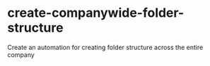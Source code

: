 # create-companywide-folder-structure
Create an automation for creating folder structure across the entire company
